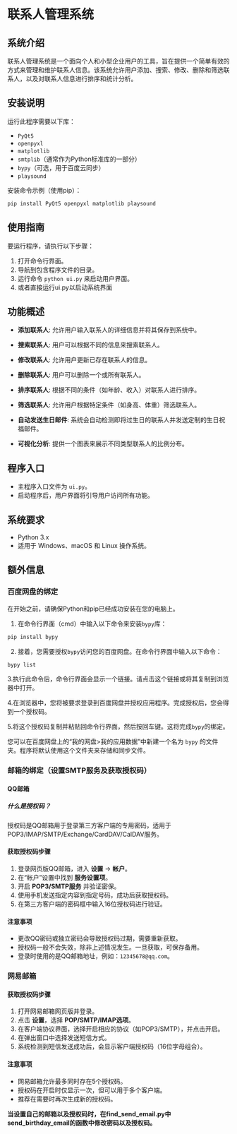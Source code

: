 # 联系人管理系统

## 系统介绍

联系人管理系统是一个面向个人和小型企业用户的工具，旨在提供一个简单有效的方式来管理和维护联系人信息。该系统允许用户添加、搜索、修改、删除和筛选联系人，以及对联系人信息进行排序和统计分析。



## 安装说明

运行此程序需要以下库：

- `PyQt5`
- `openpyxl`
- `matplotlib`
- `smtplib`（通常作为Python标准库的一部分）
- `bypy`（可选，用于百度云同步）
- `playsound`

安装命令示例（使用pip）：

```bash
pip install PyQt5 openpyxl matplotlib playsound
```



## 使用指南

要运行程序，请执行以下步骤：

1. 打开命令行界面。
2. 导航到包含程序文件的目录。
3. 运行命令 `python ui.py` 来启动用户界面。
4. 或者直接运行ui.py以启动系统界面



## 功能概述

- **添加联系人**: 允许用户输入联系人的详细信息并将其保存到系统中。
- **搜索联系人**: 用户可以根据不同的信息来搜索联系人。
- **修改联系人**: 允许用户更新已存在联系人的信息。
- **删除联系人**: 用户可以删除一个或所有联系人。
- **排序联系人**: 根据不同的条件（如年龄、收入）对联系人进行排序。
- **筛选联系人**: 允许用户根据特定条件（如身高、体重）筛选联系人。

- **自动发送生日邮件**: 系统会自动检测即将过生日的联系人并发送定制的生日祝福邮件。
- **可视化分析**: 提供一个图表来展示不同类型联系人的比例分布。



## 程序入口

- 主程序入口文件为 `ui.py`。
- 启动程序后，用户界面将引导用户访问所有功能。



## 系统要求

- Python 3.x
- 适用于 Windows、macOS 和 Linux 操作系统。



## 额外信息

### 百度网盘的绑定

在开始之前，请确保Python和pip已经成功安装在您的电脑上。

1. 在命令行界面（cmd）中输入以下命令来安装`bypy`库：

```bash
pip install bypy
```

2. 接着，您需要授权`bypy`访问您的百度网盘。在命令行界面中输入以下命令：

```bash
bypy list
```

   3.执行此命令后，命令行界面会显示一个链接。请点击这个链接或将其复制到浏览器中打开。

   4.在浏览器中，您将被要求登录到百度网盘并授权应用程序。完成授权后，您会得到一个授权码。

   5.将这个授权码复制并粘贴回命令行界面，然后按回车键。这将完成`bypy`的绑定。

您可以在百度网盘上的“我的网盘>我的应用数据”中新建一个名为 `bypy` 的文件夹。程序将默认使用这个文件夹来存储和同步文件。



### 邮箱的绑定（设置SMTP服务及获取授权码）

#### QQ邮箱

##### 什么是授权码？

授权码是QQ邮箱用于登录第三方客户端的专用密码，适用于POP3/IMAP/SMTP/Exchange/CardDAV/CalDAV服务。

#### 获取授权码步骤

1. 登录网页版QQ邮箱，进入 **设置** -> **帐户**。
2. 在“帐户”设置中找到 **服务设置项**。
3. 开启 **POP3/SMTP服务** 并验证密保。
4. 使用手机发送指定内容到指定号码，成功后获取授权码。
5. 在第三方客户端的密码框中输入16位授权码进行验证。

#### 注意事项

- 更改QQ密码或独立密码会导致授权码过期，需要重新获取。
- 授权码一般不会失效，除非上述情况发生。一旦获取，可保存备用。
- 登录时使用的是QQ邮箱地址，例如：`12345678@qq.com`。

### 网易邮箱

#### 获取授权码步骤

1. 打开网易邮箱网页版并登录。
2. 点击 **设置**，选择 **POP/SMTP/IMAP选项**。
3. 在客户端协议界面，选择开启相应的协议（如POP3/SMTP），并点击开启。
4. 在弹出窗口中选择发送短信方式。
5. 系统检测到短信发送成功后，会显示客户端授权码（16位字母组合）。

#### 注意事项

- 网易邮箱允许最多同时存在5个授权码。
- 授权码在开启时仅显示一次，但可以用于多个客户端。
- 推荐在需要时再次生成新的授权码。



**当设置自己的邮箱以及授权码时，在find_send_email.py中send_birthday_email的函数中修改密码以及授权码。**